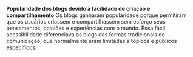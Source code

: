 **Popularidade dos blogs devido à facilidade de criação e compartilhamento**
   Os blogs ganharam popularidade porque permitiram que os usuários criassem e compartilhassem sem esforço seus pensamentos, opiniões e experiências com o mundo. Essa fácil acessibilidade diferenciava os blogs das formas tradicionais de comunicação, que normalmente eram limitadas a tópicos e públicos específicos.